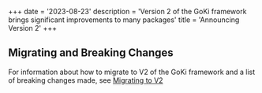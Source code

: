 +++
date = '2023-08-23'
description = 'Version 2 of the GoKi framework brings significant improvements to many packages'
title = 'Announcing Version 2'
+++

## Migrating and Breaking Changes

For information about how to migrate to V2 of the GoKi framework and a list of breaking changes made, see [Migrating to V2](https://goki.dev/docs/general/migrating)